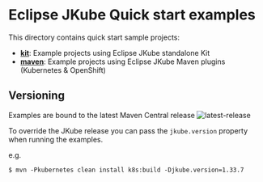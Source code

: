 # Eclipse JKube Quick start examples

This directory contains quick start sample projects:
 - [**kit**](kit): Example projects using Eclipse JKube standalone Kit
 - [**maven**](maven): Example projects using Eclipse JKube Maven plugins (Kubernetes & OpenShift)
 
## Versioning

Examples are bound to the latest Maven Central release
![latest-release](https://img.shields.io/maven-central/v/org.eclipse.jkube/jkube.svg)


To override the JKube release you can pass the `jkube.version` property when running the examples.

e.g.
```shell script
$ mvn -Pkubernetes clean install k8s:build -Djkube.version=1.33.7
```